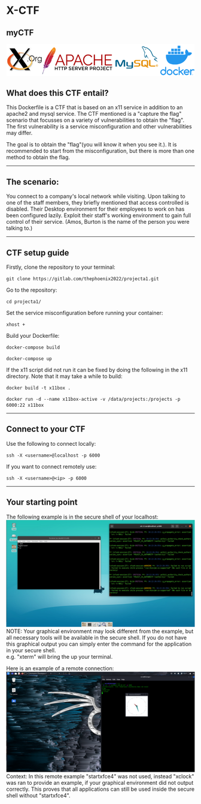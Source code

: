 # X-CTF 

## myCTF  
 ![](/images/ctf_6_1.png) 
## What does this CTF entail? 
This Dockerfile is a CTF that is based on an x11 service in addition to an apache2 and mysql service. The CTF mentioned is a "capture the flag" scenario that focusses on a variety of vulnerabilities to obtain the "flag". The first vulnerability is a service misconfiguration and other vulnerabilities may differ.  
 
The goal is to obtain the "flag"(you will know it when you see it.). It is recommended to start from the misconfiguration, but there is more than one method to obtain the flag.
 
--- 
## The scenario:
 You connect to a company's local network while visiting. Upon talking to one of the staff members, they briefly mentioned that access controlled is disabled. Their Desktop environment for their employees to work on has been configured lazily. Exploit their staff's working environment to gain full control of their service. 
 (Amos, Burton is the name of the person you were talking to.)

---
## CTF setup guide 
Firstly, clone the repository to your terminal: 
```
git clone https://gitlab.com/thephoenix2022/projecta1.git 
```

Go to the repository: 
```
cd projecta1/ 
```  
Set the service misconfiguration before running your container:  
```
xhost + 
```
Build your Dockerfile:  
```
docker-compose build
``` 
```
docker-compose up
``` 
If the x11 script did not run it can be fixed by doing the following in the x11 directory. Note that it may take a while to build: 
```
docker build -t x11box . 
```  
```
docker run -d --name x11box-active -v /data/projects:/projects -p 6000:22 x11box 
```
---
## Connect to your CTF   
 
Use the following to connect locally: 
```
ssh -X <username>@localhost -p 6000   
```

If you want to connect remotely use:  
```
ssh -X <username>@<ip> -p 6000 
``` 
 ---
## Your starting point
  
 The following example is in the secure shell of your localhost:
![](/images/ctf_4_1.png)
NOTE: Your graphical environment may look different from the example, but all necessary tools will be available in the secure shell. If you do not have this graphical output you can simply enter the command for the application in your secure shell.  
 e.g. "xterm" will bring the up your terminal.  

 Here is an example of a remote connection:
![](/images/ctf_5_1.png)
Context: In this remote example "startxfce4" was not used, instead "xclock" was ran to provide an example, if your graphical environment did not output correctly. This proves that all applications can still be used inside the secure shell without "startxfce4".